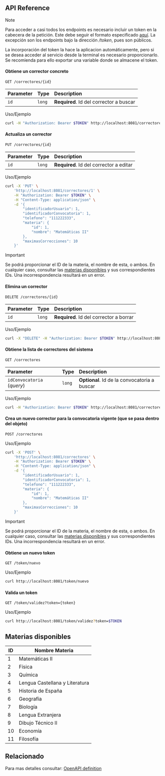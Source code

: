 ## API Reference

> [!Note]
> Para acceder a casi todos los endpoints es necesario incluir un token en la cabecera de la petición. Este debe seguir el formato especificado [aquí](README.token.md#formato-ejemplo). La excepción son los endpoints bajo la dirección */token*, pues son públicos.
>
> La incorporación del token la hace la aplicacion automáticamente, pero si se desea acceder al servicio desde la terminal es necesario proporcionarlo. Se recomienda para ello exportar una variable donde se almacene el token.

#### Obtiene un corrector concreto

```http
GET /correctores/{id}
```

| Parameter | Type   | Description                             |
| :-------- | :----- | :-------------------------------------- |
| `id`      | `long` | **Required**. Id del corrector a buscar |

Uso/Ejemplo
```bash
curl -H "Authorization: Bearer $TOKEN" http://localhost:8081/correctores/1
```

#### Actualiza un corrector

```http
PUT /correctores/{id}
```

| Parameter | Type   | Description                             |
| :-------- | :----- | :-------------------------------------- |
| `id`      | `long` | **Required**. Id del corrector a editar |

Uso/Ejemplo
```bash
curl -X 'PUT' \
    'http://localhost:8081/correctores/1' \
    -H "Authorization: Bearer $TOKEN" \
    -H "Content-Type: application/json" \
    -d '{
        "identificadorUsuario": 1,
        "identificadorConvocatoria": 1,
        "telefono": "111222333",
        "materia": {
            "id": 1,
            "nombre": "Matemáticas II"
        },
        "maximasCorrecciones": 10
    }'
```

> [!Important]
> Se podrá proporcionar el ID de la materia, el nombre de esta, o ambos. En cualquier caso, consultar las [materias disponibles](#materias-disponibles) y sus correspondientes IDs. Una incorrespondencia resultará en un error.

#### Elimina un corrector

```http
DELETE /correctores/{id}
```

| Parameter | Type   | Description                             |
| :-------- | :----- | :-------------------------------------- |
| `id`      | `long` | **Required**. Id del corrector a borrar |

Uso/Ejemplo
```bash
curl -X "DELETE" -H "Authorization: Bearer $TOKEN" http://localhost:8081/correctores/1
```

#### Obtiene la lista de correctores del sistema

```http
GET /correctores
```

| Parameter                  | Type   | Description                                  |
| :------------------------- | :----- | :------------------------------------------- |
| `idConvocatoria` (*query*) | `long` | **Optional**. Id de la convocatoria a buscar |

Uso/Ejemplo
```bash
curl -H "Authorization: Bearer $TOKEN" http://localhost:8081/correctores?idConvocatoria=1
```

#### Crea un nuevo corrector para la convocatoria vigente (que se pasa dentro del objeto)

```http
POST /correctores
```

Uso/Ejemplo
```bash
curl -X 'POST' \
    'http://localhost:8081/correctores' \
    -H "Authorization: Bearer $TOKEN" \
    -H "Content-Type: application/json" \
    -d '{
        "identificadorUsuario": 1,
        "identificadorConvocatoria": 1,
        "telefono": "111222333",
        "materia": {
            "id": 1,
            "nombre": "Matemáticas II"
        },
        "maximasCorrecciones": 10
    }'
```

> [!Important]
> Se podrá proporcionar el ID de la materia, el nombre de esta, o ambos. En cualquier caso, consultar las [materias disponibles](#materias-disponibles) y sus correspondientes IDs. Una incorrespondencia resultará en un error.

#### Obtiene un nuevo token

```http
GET /token/nuevo
```

Uso/Ejemplo
```bash
curl http://localhost:8081/token/nuevo
```

#### Valida un token

```http
GET /token/validez?token={token}
```

Uso/Ejemplo
```bash
curl http://localhost:8081/token/validez?token=$TOKEN
```

## Materias disponibles

| ID | Nombre Materia                 |
| -- | ------------------------------ |
| 1  | Matemáticas II                 |
| 2  | Física                         |
| 3  | Química                        |
| 4  | Lengua Castellana y Literatura |
| 5  | Historia de España             |
| 6  | Geografía                      |
| 7  | Biología                       |
| 8  | Lengua Extranjera              |
| 9  | Dibujo Técnico II              |
| 10 | Economía                       |
| 11 | Filosofía                      |

## Relacionado
Para mas detalles consultar: [OpenAPI definition](https://jfrchicanog.github.io/html/correctores.html)